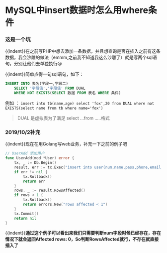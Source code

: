 # MySQL中insert数据时怎么用where条件

<!--more-->

### 这是一个坑

{{indent}}在之前写PHP中想去添加一条数据，并且想查询是否在插入之前有这条数据，我会沙雕的做法（emmm,之前我不知道我这么沙雕了）就是写两个sql语句，分别让他们去单独执行:sleepy:

{{indent}}简单点得一句sql语句，如下：

```sql
INSERT INTO 表名(字段一,字段二) 
	SELECT '字段值','字段值' FROM DUAL 
	WHERE NOT EXISTS(SELECT 数据 FROM 表名 WHERE 条件)
```

例如 ： `insert into tb(name,age) select 'fox',20 from DUAL where not EXISTS(select name from tb where name='fox')`

> DUAL 是虚拟表为了满足  select ...from .....格式

### 2019/10/2补充

{{indent}}现在在用Golang写web业务，补充一下之前的例子吧

```go
// UserAdd 添加用户
func UserAdd(mod *User) error {
	tx, _ := Db.Begin()
	result, err := tx.Exec("insert into user(num,name,pass,phone,email,ctime) SELECT ?,?,?,?,?,? from DUAL where ? NOT IN ( SELECT `num` FROM USER )", mod.Num, mod.Name, mod.Pass, mod.Phone, mod.Email, mod.Ctime, mod.Num)
	if err != nil {
		tx.Rollback()
		return err
	}
	rows, _ := result.RowsAffected()
	if rows < 1 {
		tx.Rollback()
		return errors.New("rows affected < 1")
	}
	tx.Commit()
	return nil
}
```

{{indent}}**通过这个例子可以看出来我们只需要判断num字段时候已经存在，存在情况下就会返回Affected rows: 0，So判断RowsAffected就行，不存在就直接插入了**
